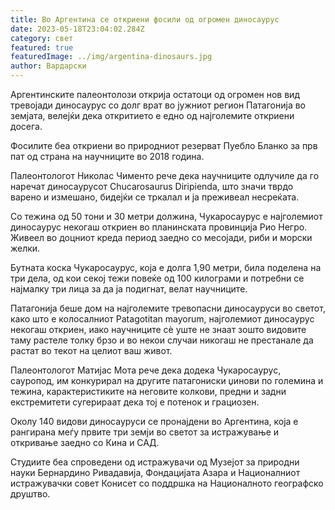 ```yaml
---
title: Во Аргентина се откриени фосили од огромен диносаурус
date: 2023-05-18T23:04:02.284Z
category: свет
featured: true
featuredImage: ../img/argentina-dinosaurs.jpg
author: Вардарски
---
```

Аргентинските палеонтолози открија остатоци од огромен нов вид тревојади диносаурус со долг врат во јужниот регион Патагонија во земјата, велејќи дека откритието е едно од најголемите откриени досега.

Фосилите беа откриени во природниот резерват Пуебло Бланко за прв пат од страна на научниците во 2018 година.

Палеонтологот Николас Чименто рече дека научниците одлучиле да го наречат диносаурусот Chucarosaurus Diripienda, што значи тврдо варено и измешано, бидејќи се тркалал и ја преживеал несреќата.

Со тежина од 50 тони и 30 метри должина, Чукаросаурус е најголемиот диносаурус некогаш откриен во планинската провинција Рио Негро. Живеел во доцниот креда период заедно со месојади, риби и морски желки.

Бутната коска Чукаросаурус, која е долга 1,90 метри, била поделена на три дела, од кои секој тежи повеќе од 100 килограми и потребни се најмалку три лица за да ја подигнат, велат научниците.

Патагонија беше дом на најголемите тревопасни диносауруси во светот, како што е колосалниот Patagotitan mayorum, најголемиот диносаурус некогаш откриен, иако научниците сè уште не знаат зошто видовите таму растеле толку брзо и во некои случаи никогаш не престанале да растат во текот на целиот ваш живот.

Палеонтологот Матијас Мота рече дека додека Чукаросаурус, сауропод, им конкурирал на другите патагониски џинови по големина и тежина, карактеристиките на неговите колкови, предни и задни екстремитети сугерираат дека тој е потенок и грациозен.

Околу 140 видови диносауруси се пронајдени во Аргентина, која е рангирана меѓу првите три земји во светот за истражување и откривање заедно со Кина и САД.

Студиите беа спроведени од истражувачи од Музејот за природни науки Бернардино Ривадавија, Фондацијата Азара и Националниот истражувачки совет Конисет со поддршка на Националното географско друштво.